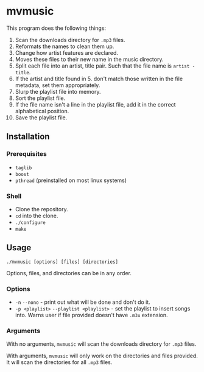 # mvmusic

This program does the following things:

1. Scan the downloads directory for `.mp3` files.
2. Reformats the names to clean them up.
3. Change how artist features are declared.
4. Moves these files to their new name in the music directory.
5. Split each file into an artist, title pair.  Such that the file
   name is `artist - title`.
6. If the artist and title found in 5. don't match those written in
   the file metadata, set them appropriately.
7. Slurp the playlist file into memory.
8. Sort the playlist file.
9. If the file name isn't a line in the playlist file, add it in the
   correct alphabetical position.
10. Save the playlist file.

## Installation
### Prerequisites
* `taglib`
* `boost`
* `pthread` (preinstalled on most linux systems)

### Shell
* Clone the repository.
* `cd` into the clone.
* `./configure`
* `make`

## Usage
`./mvmusic [options] [files] [directories]`

Options, files, and directories can be in any order.

### Options
* `-n` `--nono` - print out what will be done and don't do it.
* `-p <playlist>` `--playlist <playlist>` - set the playlist to insert
  songs into.  Warns user if file provided doesn't have `.m3u`
  extension.

### Arguments
With no arguments, `mvmusic` will scan the downloads directory for
`.mp3` files.

With arguments, `mvmusic` will only work on the directories and files
provided.  It will scan the directories for all `.mp3` files.
